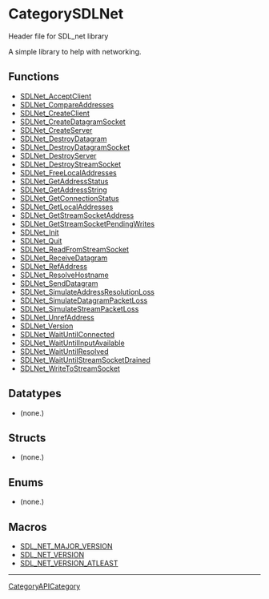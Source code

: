 # CategorySDLNet

Header file for SDL_net library

A simple library to help with networking.

<!-- END CATEGORY DOCUMENTATION -->

## Functions

<!-- DO NOT HAND-EDIT CATEGORY LISTS, THEY ARE AUTOGENERATED AND WILL BE OVERWRITTEN, BASED ON TAGS IN INDIVIDUAL PAGE FOOTERS. EDIT THOSE INSTEAD. -->
<!-- BEGIN CATEGORY LIST: CategorySDLNet, CategoryAPIFunction -->
- [SDLNet_AcceptClient](SDLNet_AcceptClient)
- [SDLNet_CompareAddresses](SDLNet_CompareAddresses)
- [SDLNet_CreateClient](SDLNet_CreateClient)
- [SDLNet_CreateDatagramSocket](SDLNet_CreateDatagramSocket)
- [SDLNet_CreateServer](SDLNet_CreateServer)
- [SDLNet_DestroyDatagram](SDLNet_DestroyDatagram)
- [SDLNet_DestroyDatagramSocket](SDLNet_DestroyDatagramSocket)
- [SDLNet_DestroyServer](SDLNet_DestroyServer)
- [SDLNet_DestroyStreamSocket](SDLNet_DestroyStreamSocket)
- [SDLNet_FreeLocalAddresses](SDLNet_FreeLocalAddresses)
- [SDLNet_GetAddressStatus](SDLNet_GetAddressStatus)
- [SDLNet_GetAddressString](SDLNet_GetAddressString)
- [SDLNet_GetConnectionStatus](SDLNet_GetConnectionStatus)
- [SDLNet_GetLocalAddresses](SDLNet_GetLocalAddresses)
- [SDLNet_GetStreamSocketAddress](SDLNet_GetStreamSocketAddress)
- [SDLNet_GetStreamSocketPendingWrites](SDLNet_GetStreamSocketPendingWrites)
- [SDLNet_Init](SDLNet_Init)
- [SDLNet_Quit](SDLNet_Quit)
- [SDLNet_ReadFromStreamSocket](SDLNet_ReadFromStreamSocket)
- [SDLNet_ReceiveDatagram](SDLNet_ReceiveDatagram)
- [SDLNet_RefAddress](SDLNet_RefAddress)
- [SDLNet_ResolveHostname](SDLNet_ResolveHostname)
- [SDLNet_SendDatagram](SDLNet_SendDatagram)
- [SDLNet_SimulateAddressResolutionLoss](SDLNet_SimulateAddressResolutionLoss)
- [SDLNet_SimulateDatagramPacketLoss](SDLNet_SimulateDatagramPacketLoss)
- [SDLNet_SimulateStreamPacketLoss](SDLNet_SimulateStreamPacketLoss)
- [SDLNet_UnrefAddress](SDLNet_UnrefAddress)
- [SDLNet_Version](SDLNet_Version)
- [SDLNet_WaitUntilConnected](SDLNet_WaitUntilConnected)
- [SDLNet_WaitUntilInputAvailable](SDLNet_WaitUntilInputAvailable)
- [SDLNet_WaitUntilResolved](SDLNet_WaitUntilResolved)
- [SDLNet_WaitUntilStreamSocketDrained](SDLNet_WaitUntilStreamSocketDrained)
- [SDLNet_WriteToStreamSocket](SDLNet_WriteToStreamSocket)
<!-- END CATEGORY LIST -->

## Datatypes

<!-- DO NOT HAND-EDIT CATEGORY LISTS, THEY ARE AUTOGENERATED AND WILL BE OVERWRITTEN, BASED ON TAGS IN INDIVIDUAL PAGE FOOTERS. EDIT THOSE INSTEAD. -->
<!-- BEGIN CATEGORY LIST: CategorySDLNet, CategoryAPIDatatype -->
- (none.)
<!-- END CATEGORY LIST -->

## Structs

<!-- DO NOT HAND-EDIT CATEGORY LISTS, THEY ARE AUTOGENERATED AND WILL BE OVERWRITTEN, BASED ON TAGS IN INDIVIDUAL PAGE FOOTERS. EDIT THOSE INSTEAD. -->
<!-- BEGIN CATEGORY LIST: CategorySDLNet, CategoryAPIStruct -->
- (none.)
<!-- END CATEGORY LIST -->

## Enums

<!-- DO NOT HAND-EDIT CATEGORY LISTS, THEY ARE AUTOGENERATED AND WILL BE OVERWRITTEN, BASED ON TAGS IN INDIVIDUAL PAGE FOOTERS. EDIT THOSE INSTEAD. -->
<!-- BEGIN CATEGORY LIST: CategorySDLNet, CategoryAPIEnum -->
- (none.)
<!-- END CATEGORY LIST -->

## Macros

<!-- DO NOT HAND-EDIT CATEGORY LISTS, THEY ARE AUTOGENERATED AND WILL BE OVERWRITTEN, BASED ON TAGS IN INDIVIDUAL PAGE FOOTERS. EDIT THOSE INSTEAD. -->
<!-- BEGIN CATEGORY LIST: CategorySDLNet, CategoryAPIMacro -->
- [SDL_NET_MAJOR_VERSION](SDL_NET_MAJOR_VERSION)
- [SDL_NET_VERSION](SDL_NET_VERSION)
- [SDL_NET_VERSION_ATLEAST](SDL_NET_VERSION_ATLEAST)
<!-- END CATEGORY LIST -->

----
[CategoryAPICategory](CategoryAPICategory)

